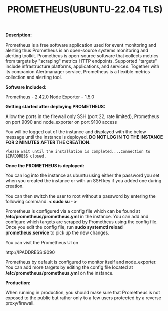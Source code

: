 ﻿---
title: PROMETHEUS(UBUNTU-22.04 TLS)
sidebar_label: PROMETHEUS
---

**Description:**

Prometheus is a free software application used for event monitoring and alerting thus Prometheus is an open-source systems monitoring and alerting toolkit. Prometheus is open-source software that collects metrics from targets by "scraping" metrics HTTP endpoints.  Supported "targets" include infrastructure platforms, applications, and services. Together with its companion Alertmanager service, Prometheus is a flexible metrics collection and alerting tool.

**Software Included:**

Prometheus - 2.42.0
Node Exporter - 1.5.0

**Getting started after deploying PROMETHEUS:**

Allow the ports in the firewall only SSH (port 22, rate limited), Prometheus on port 9090 and node_exporter on port 9100 access

You will be logged out of the instance and displayed with the below message until the instance is deployed.  **DO NOT LOG IN TO THE INSTANCE FOR 2 MINUTES AFTER THE CREATION.**

```
Please wait until the installation is completed....Connection to $IPADDRESS closed.
```

**Once the PROMETHEUS is deployed:**

You can log into the instance as ubuntu using either the password you set when you created the instance or with an SSH key if you added one during creation.

You can then switch the user to root without a password by entering the following command.  **< sudo su - >**

Prometheus is configured via a config file which can be found at **/etc/prometheus/prometheus.yml** in the instance. You can add and configure which targets are scraped by Prometheus using the config file. Once you edit the config file, run **sudo systemctl reload prometheus.service** to pick up the new changes.

You can visit the Prometheus UI on

http://IPADDRESS:9090

Prometheus by default is configured to monitor itself and node_exporter. You can add more targets by editing the config file located at **/etc/prometheus/prometheus.yml** on the instance.

**Production:**

When running in production, you should make sure that Prometheus is not exposed to the public but rather only to a few users protected by a reverse proxy/firewall.
